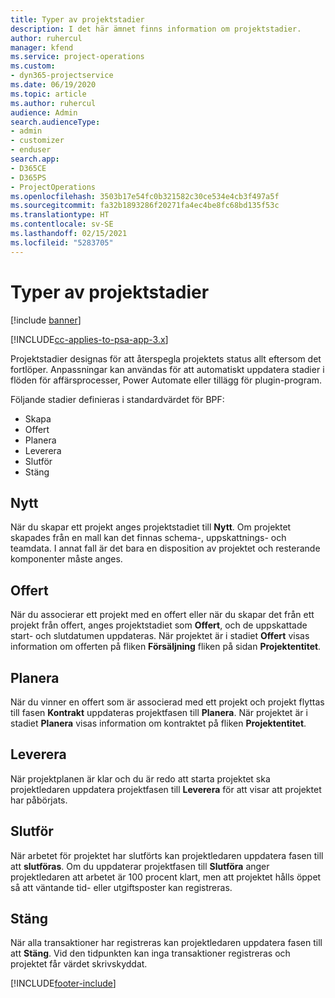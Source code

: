 ```yaml
---
title: Typer av projektstadier
description: I det här ämnet finns information om projektstadier.
author: ruhercul
manager: kfend
ms.service: project-operations
ms.custom:
- dyn365-projectservice
ms.date: 06/19/2020
ms.topic: article
ms.author: ruhercul
audience: Admin
search.audienceType:
- admin
- customizer
- enduser
search.app:
- D365CE
- D365PS
- ProjectOperations
ms.openlocfilehash: 3503b17e54fc0b321582c30ce534e4cb3f497a5f
ms.sourcegitcommit: fa32b1893286f20271fa4ec4be8fc68bd135f53c
ms.translationtype: HT
ms.contentlocale: sv-SE
ms.lasthandoff: 02/15/2021
ms.locfileid: "5283705"
---
```

# <a name="project-stage-types"></a>Typer av projektstadier 

[!include [banner](../includes/psa-now-project-operations.md)]

[!INCLUDE[cc-applies-to-psa-app-3.x](../includes/cc-applies-to-psa-app-3x.md)]

Projektstadier designas för att återspegla projektets status allt eftersom det fortlöper. Anpassningar kan användas för att automatiskt uppdatera stadier i flöden för affärsprocesser, Power Automate eller tillägg för plugin-program.

Följande stadier definieras i standardvärdet för BPF:

- Skapa
- Offert
- Planera
- Leverera
- Slutför
- Stäng 

## <a name="new"></a>Nytt

När du skapar ett projekt anges projektstadiet till **Nytt**. Om projektet skapades från en mall kan det finnas schema-, uppskattnings- och teamdata. I annat fall är det bara en disposition av projektet och resterande komponenter måste anges.

## <a name="quote"></a>Offert

När du associerar ett projekt med en offert eller när du skapar det från ett projekt från offert, anges projektstadiet som **Offert**, och de uppskattade start- och slutdatumen uppdateras. När projektet är i stadiet **Offert** visas information om offerten på fliken **Försäljning** fliken på sidan **Projektentitet**.

## <a name="plan"></a>Planera

När du vinner en offert som är associerad med ett projekt och projekt flyttas till fasen **Kontrakt** uppdateras projektfasen till **Planera**. När projektet är i stadiet **Planera** visas information om kontraktet på fliken **Projektentitet**.

## <a name="deliver"></a>Leverera

När projektplanen är klar och du är redo att starta projektet ska projektledaren uppdatera projektfasen till **Leverera** för att visar att projektet har påbörjats.

## <a name="complete"></a>Slutför 

När arbetet för projektet har slutförts kan projektledaren uppdatera fasen till att **slutföras**. Om du uppdaterar projektfasen till **Slutföra** anger projektledaren att arbetet är 100 procent klart, men att projektet hålls öppet så att väntande tid- eller utgiftsposter kan registreras.

## <a name="close"></a>Stäng

När alla transaktioner har registreras kan projektledaren uppdatera fasen till att **Stäng**. Vid den tidpunkten kan inga transaktioner registreras och projektet får värdet skrivskyddat.


[!INCLUDE[footer-include](../includes/footer-banner.md)]